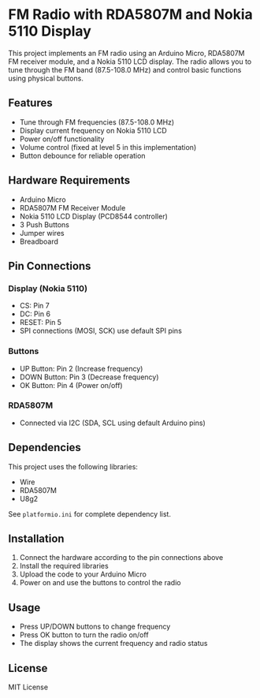# FM Radio with RDA5807M and Nokia 5110 Display

This project implements an FM radio using an Arduino Micro, RDA5807M FM receiver module, and a Nokia 5110 LCD display. The radio allows you to tune through the FM band (87.5-108.0 MHz) and control basic functions using physical buttons.

## Features

- Tune through FM frequencies (87.5-108.0 MHz)
- Display current frequency on Nokia 5110 LCD
- Power on/off functionality
- Volume control (fixed at level 5 in this implementation)
- Button debounce for reliable operation

## Hardware Requirements

- Arduino Micro
- RDA5807M FM Receiver Module
- Nokia 5110 LCD Display (PCD8544 controller)
- 3 Push Buttons
- Jumper wires
- Breadboard

## Pin Connections

### Display (Nokia 5110)
- CS: Pin 7
- DC: Pin 6
- RESET: Pin 5
- SPI connections (MOSI, SCK) use default SPI pins

### Buttons
- UP Button: Pin 2 (Increase frequency)
- DOWN Button: Pin 3 (Decrease frequency)
- OK Button: Pin 4 (Power on/off)

### RDA5807M
- Connected via I2C (SDA, SCL using default Arduino pins)

## Dependencies

This project uses the following libraries:
- Wire
- RDA5807M
- U8g2

See `platformio.ini` for complete dependency list.

## Installation

1. Connect the hardware according to the pin connections above
2. Install the required libraries
3. Upload the code to your Arduino Micro
4. Power on and use the buttons to control the radio

## Usage

- Press UP/DOWN buttons to change frequency
- Press OK button to turn the radio on/off
- The display shows the current frequency and radio status

## License

MIT License
